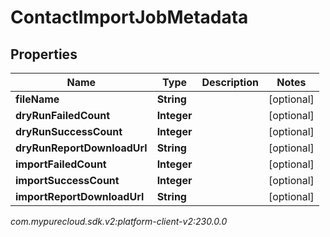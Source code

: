 # ContactImportJobMetadata


## Properties

| Name | Type | Description | Notes |
| ------------ | ------------- | ------------- | ------------- |
| **fileName** | **String** |  |  [optional] |
| **dryRunFailedCount** | **Integer** |  |  [optional] |
| **dryRunSuccessCount** | **Integer** |  |  [optional] |
| **dryRunReportDownloadUrl** | **String** |  |  [optional] |
| **importFailedCount** | **Integer** |  |  [optional] |
| **importSuccessCount** | **Integer** |  |  [optional] |
| **importReportDownloadUrl** | **String** |  |  [optional] |




_com.mypurecloud.sdk.v2:platform-client-v2:230.0.0_
